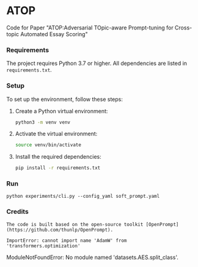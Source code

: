 # ATOP

Code for Paper "ATOP:Adversarial TOpic-aware Prompt-tuning for Cross-topic Automated Essay Scoring"

### Requirements

The project requires Python 3.7 or higher. All dependencies are listed in `requirements.txt`.

### Setup

To set up the environment, follow these steps:

1. Create a Python virtual environment:
   ```bash
   python3 -m venv venv
   ```
2. Activate the virtual environment:
   ```bash
   source venv/bin/activate
   ```
3. Install the required dependencies:
   ```bash
   pip install -r requirements.txt
   ```

### Run

```
python experiments/cli.py --config_yaml soft_prompt.yaml 
```

### Credits

```
The code is built based on the open-source toolkit [OpenPrompt](https://github.com/thunlp/OpenPrompt). 
```

`ImportError: cannot import name 'AdamW' from 'transformers.optimization'`

ModuleNotFoundError: No module named 'datasets.AES.split_class'.
